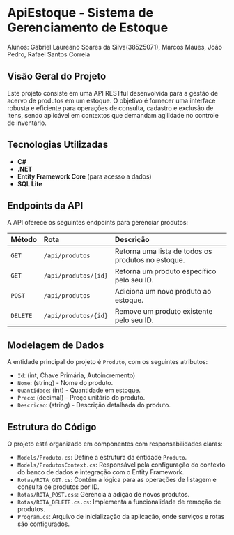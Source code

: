 # ApiEstoque - Sistema de Gerenciamento de Estoque

Alunos: Gabriel Laureano Soares da Silva(38525071), Marcos Maues, João Pedro, Rafael Santos Correia

## Visão Geral do Projeto

Este projeto consiste em uma API RESTful desenvolvida para a gestão de acervo de produtos em um estoque. O objetivo é fornecer uma interface robusta e eficiente para operações de consulta, cadastro e exclusão de itens, sendo aplicável em contextos que demandam agilidade no controle de inventário.

## Tecnologias Utilizadas

* **C#**
* **.NET**
* **Entity Framework Core** (para acesso a dados)
* **SQL Lite**


## Endpoints da API

A API oferece os seguintes endpoints para gerenciar produtos:

| Método   | Rota               | Descrição                           |
| :------- | :----------------- | :---------------------------------- |
| `GET`    | `/api/produtos`    | Retorna uma lista de todos os produtos no estoque. |
| `GET`    | `/api/produtos/{id}` | Retorna um produto específico pelo seu ID. |
| `POST`   | `/api/produtos`    | Adiciona um novo produto ao estoque. |
| `DELETE` | `/api/produtos/{id}` | Remove um produto existente pelo seu ID. |

## Modelagem de Dados

A entidade principal do projeto é `Produto`, com os seguintes atributos:

* `Id`: (int, Chave Primária, Autoincremento)
* `Nome`: (string) - Nome do produto.
* `Quantidade`: (int) - Quantidade em estoque.
* `Preco`: (decimal) - Preço unitário do produto.
* `Descricao`: (string) - Descrição detalhada do produto.

## Estrutura do Código

O projeto está organizado em componentes com responsabilidades claras:

* `Models/Produto.cs`: Define a estrutura da entidade `Produto`.
* `Models/ProdutosContext.cs`: Responsável pela configuração do contexto do banco de dados e integração com o Entity Framework.
* `Rotas/ROTA_GET.cs`: Contém a lógica para as operações de listagem e consulta de produtos por ID.
* `Rotas/ROTA_POST.css`: Gerencia a adição de novos produtos.
* `Rotas/ROTA_DELETE.cs.cs`: Implementa a funcionalidade de remoção de produtos.
* `Program.cs`: Arquivo de inicialização da aplicação, onde serviços e rotas são configurados.
